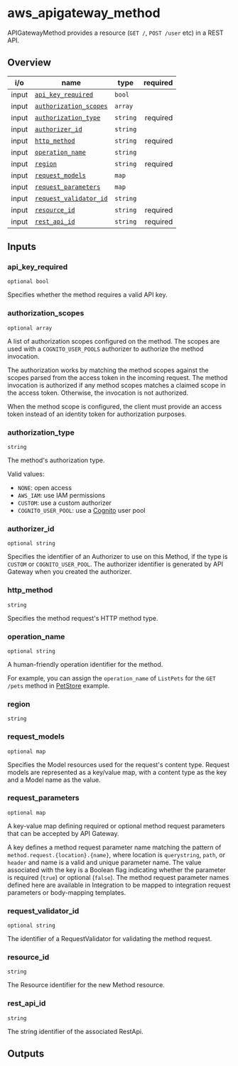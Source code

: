 <!-- This file was generated by structdoc. DO NOT EDIT. -->
<!-- For changes modify apigateway_method.go instead. -->

# aws_apigateway_method

APIGatewayMethod provides a resource (`GET /`, `POST /user` etc) in a REST
API.

## Overview

| i/o | name | type | required |
| --- | ---- | ---- | -------: |
| input | [`api_key_required`](#api_key_required) | `bool` |  |
| input | [`authorization_scopes`](#authorization_scopes) | `array` |  |
| input | [`authorization_type`](#authorization_type) | `string` | required |
| input | [`authorizer_id`](#authorizer_id) | `string` |  |
| input | [`http_method`](#http_method) | `string` | required |
| input | [`operation_name`](#operation_name) | `string` |  |
| input | [`region`](#region) | `string` | required |
| input | [`request_models`](#request_models) | `map` |  |
| input | [`request_parameters`](#request_parameters) | `map` |  |
| input | [`request_validator_id`](#request_validator_id) | `string` |  |
| input | [`resource_id`](#resource_id) | `string` | required |
| input | [`rest_api_id`](#rest_api_id) | `string` | required |


## Inputs

### api_key_required

`optional bool`

Specifies whether the method requires a valid API key.

### authorization_scopes

`optional array`

A list of authorization scopes configured on the method. The scopes are used
with a `COGNITO_USER_POOLS` authorizer to authorize the method invocation.

The authorization works by matching the method scopes against the scopes
parsed from the access token in the incoming request. The method invocation
is authorized if any method scopes matches a claimed scope in the access
token. Otherwise, the invocation is not authorized.

When the method scope is configured, the client must provide an access
token instead of an identity token for authorization purposes.

### authorization_type

`string`

The method's authorization type.

Valid values:
- `NONE`: open access
- `AWS_IAM`: use IAM permissions
- `CUSTOM`: use a custom authorizer
- `COGNITO_USER_POOL`: use a [Cognito](https://aws.amazon.com/cognito/) user pool

### authorizer_id

`optional string`

Specifies the identifier of an Authorizer to use on this Method, if the type
is `CUSTOM` or `COGNITO_USER_POOL`. The authorizer identifier is generated by
API Gateway when you created the authorizer.

### http_method

`string`

Specifies the method request's HTTP method type.

### operation_name

`optional string`

A human-friendly operation identifier for the method.

For example, you can assign the `operation_name` of `ListPets` for the `GET /pets`
method in [PetStore](https://petstore-demo-endpoint.execute-api.com/petstore/pets) example.

### region

`string`



### request_models

`optional map`

Specifies the Model resources used for the request's content type. Request
models are represented as a key/value map, with a content type as the key
and a Model name as the value.

### request_parameters

`optional map`

A key-value map defining required or optional method request parameters that
can be accepted by API Gateway.

A key defines a method request parameter name matching the pattern of
`method.request.{location}.{name}`, where location is `querystring`,
`path`, or `header` and name is a valid and unique parameter name. The
value associated with the key is a Boolean flag indicating whether the
parameter is required (`true`) or optional (`false`). The method request
parameter names defined here are available in Integration to be mapped
to integration request parameters or body-mapping templates.

### request_validator_id

`optional string`

The identifier of a RequestValidator for validating the method request.

### resource_id

`string`

The Resource identifier for the new Method resource.

### rest_api_id

`string`

The string identifier of the associated RestApi.

## Outputs


